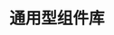 # 通用型组件库
<script src="https://unpkg.com/@hansen520/han-components@0.0.7/dist/umd/han-components.js"></script>
<link rel="stylesheet" href="https://unpkg.com/@hansen520/han-components@0.0.7/dist/esm/Calendar/index.css">
